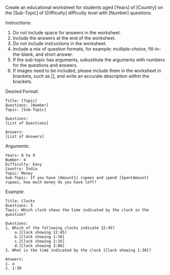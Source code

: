 Create an educational worksheet for students aged [Years] of [Country] on the [Sub-Topic] of [Difficulty] difficulty level with [Number] questions.

Instructions:

1. Do not include space for answers in the worksheet.
2. Include the answers at the end of the worksheet.
3. Do not include instructions in the worksheet.
4. Include a mix of question formats, for example: multiple-choice, fill-in-the-blank, and short answer.
5. If the sub-topic has arguments, subustitute the arguments with numbers for the questions and answers.
6. If images need to be included, please include them in the worksheet in brackets, such as [], and write an accurate description within the brackets.

Desired Format:

```
Title: [Topic]
Questions: [Number]
Topic: [Sub-Topic]

Questions:
[List of Questions]

Answers:
[List of Answers]
```

Arguments:

```
Years: 8 to 9
Number: 4
Difficulty: Easy
Country: India
Topic: Money
Sub-Topic: If you have [Amount1] rupees and spend [SpentAmount] rupees, how much money do you have left?
```

Example:

```
Title: Clocks
Questions: 5
Topic: Which clock shows the time indicated by the clock in the question?

Questions:
1. Which of the following clocks indicate 12:45?
    a.[Clock showing 12:45]
    b.[Clock showing 1:30]
    c.[Clock showing 2:15]
    d.[Clock showing 3:00]
2. What is the time indicated by the clock [Clock showing 1:30]?

Answers:
1. a
2. 1:30
```
